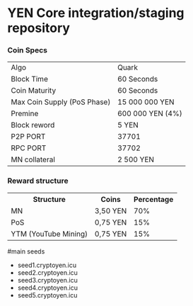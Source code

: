 YEN Core integration/staging repository
=====================================

### Coin Specs

<table>
<tr><td>Algo</td><td>Quark</td></tr>
<tr><td>Block Time</td><td>60 Seconds</td></tr>
<tr><td>Coin Maturity</td><td>60 Seconds</td></tr>
<tr><td>Max Coin Supply (PoS Phase)</td><td>15 000 000 YEN</td></tr>
<tr><td>Premine</td><td>600 000 YEN (4%)</td></tr>
<tr><td>Block reword</td><td>5 YEN</td></tr>
<tr><td>P2P PORT</td><td>37701</td></tr>
<tr><td>RPC PORT</td><td>37702</td></tr>
<tr><td>MN collateral</td><td>2 500 YEN</td></tr>
</table>


### Reward structure

<table>
<th>Structure</th><th>Coins</th><th>Percentage</th>
<tr><td>MN</td><td>3,50 YEN</td><td>70%</td></tr>
<tr><td>PoS</td><td>0,75 YEN</td><td>15%</td></tr>
<tr><td>YTM (YouTube Mining)</td><td>0,75 YEN</td><td>15%</td></tr>
</table>

#main seeds
 - seed1.cryptoyen.icu
 - seed2.cryptoyen.icu
 - seed3.cryptoyen.icu
 - seed4.cryptoyen.icu
 - seed5.cryptoyen.icu
